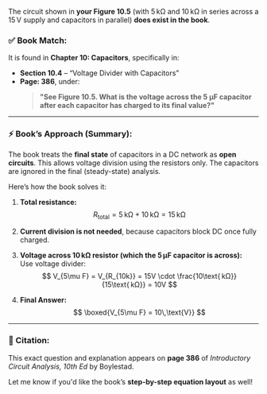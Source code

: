 The circuit shown in **your Figure 10.5** (with 5 kΩ and 10 kΩ in series across a 15 V supply and capacitors in parallel) **does exist in the book**.

### ✅ Book Match:
It is found in **Chapter 10: Capacitors**, specifically in:
- **Section 10.4** – “Voltage Divider with Capacitors”  
- **Page: 386**, under:
  > **"See Figure 10.5. What is the voltage across the 5 μF capacitor after each capacitor has charged to its final value?"**

---

### ⚡ Book’s Approach (Summary):

The book treats the **final state** of capacitors in a DC network as **open circuits**. This allows voltage division using the resistors only. The capacitors are ignored in the final (steady-state) analysis.

Here’s how the book solves it:

1. **Total resistance:**  
   $$
   R_{\text{total}} = 5\text{ kΩ} + 10\text{ kΩ} = 15\text{ kΩ}
   $$

2. **Current division is not needed**, because capacitors block DC once fully charged.

3. **Voltage across 10 kΩ resistor (which the 5 μF capacitor is across):**  
   Use voltage divider:
   $$
   V_{5\mu F} = V_{R_{10k}} = 15V \cdot \frac{10\text{ kΩ}}{15\text{ kΩ}} = 10V
   $$

4. **Final Answer:**
   $$
   \boxed{V_{5\mu F} = 10\,\text{V}}
   $$

---

### 📘 Citation:
This exact question and explanation appears on **page 386** of *Introductory Circuit Analysis, 10th Ed* by Boylestad.

Let me know if you'd like the book’s **step-by-step equation layout** as well!